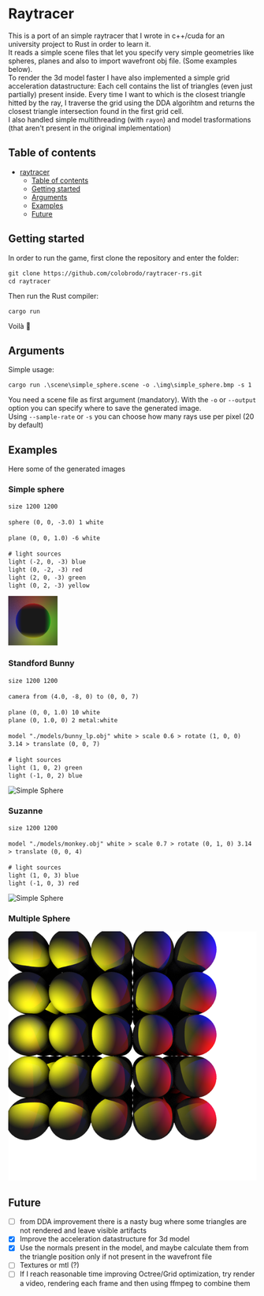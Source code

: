 # Raytracer

This is a port of an simple raytracer that I wrote in c++/cuda for an university project to Rust in order to learn it.   
It reads a simple scene files that let you specify very simple geometries like spheres, planes and also to import wavefront obj file. (Some examples below).   
To render the 3d model faster I have also implemented a simple grid acceleration datastructure: Each cell contains the list of triangles (even just partially) present inside.
Every time I want to which is the closest triangle hitted by the ray, I traverse the grid using the DDA algorihtm and returns the closest triangle intersection found in the first grid cell.          
I also handled simple multithreading (with `rayon`) and model trasformations (that aren't present in the original implementation)  

## Table of contents

- [raytracer](#raytracer)
  - [Table of contents](#table-of-contents)
  - [Getting started](#getting-started)
  - [Arguments](#arguments)
  - [Examples](#examples)
  - [Future](#future)

## Getting started

In order to run the game, first clone the repository and enter the folder:

    git clone https://github.com/colobrodo/raytracer-rs.git
    cd raytracer

Then run the Rust compiler:

    cargo run

Voilà :tada:

## Arguments

Simple usage:    

    cargo run .\scene\simple_sphere.scene -o .\img\simple_sphere.bmp -s 1

You need a scene file as first argument (mandatory).
With the `-o` or `--output` option you can specify where to save the generated image.   
Using `--sample-rate` or `-s` you can choose how many rays use per pixel (20 by default)

## Examples

Here some of the generated images  

### Simple sphere

    size 1200 1200

    sphere (0, 0, -3.0) 1 white

    plane (0, 0, 1.0) -6 white

    # light sources
    light (-2, 0, -3) blue
    light (0, -2, -3) red
    light (2, 0, -3) green
    light (0, 2, -3) yellow

![Simple Sphere](./img/simple_sphere.bmp)

### Standford Bunny

    size 1200 1200

    camera from (4.0, -8, 0) to (0, 0, 7)

    plane (0, 0, 1.0) 10 white
    plane (0, 1.0, 0) 2 metal:white

    model "./models/bunny_lp.obj" white > scale 0.6 > rotate (1, 0, 0) 3.14 > translate (0, 0, 7)

    # light sources
    light (1, 0, 2) green
    light (-1, 0, 2) blue

![Simple Sphere](./img/bunny.bmp)

### Suzanne
    size 1200 1200

    model "./models/monkey.obj" white > scale 0.7 > rotate (0, 1, 0) 3.14 > translate (0, 0, 4)

    # light sources
    light (1, 0, 3) blue
    light (-1, 0, 3) red

![Simple Sphere](./img/monkey.bmp)

### Multiple Sphere

![Multiple Spheres](./img/multisphere.bmp)

## Future

- [ ] from DDA improvement there is a nasty bug where some triangles are not rendered and leave visible artifacts
- [x] Improve the acceleration datastructure for 3d model   
- [x] Use the normals present in the model, and maybe calculate them from the triangle position only if not present in the wavefront file
- [ ] Textures or mtl (?)
- [ ] If I reach reasonable time improving Octree/Grid optimization, try render a video, rendering each frame and then using ffmpeg to combine them  
